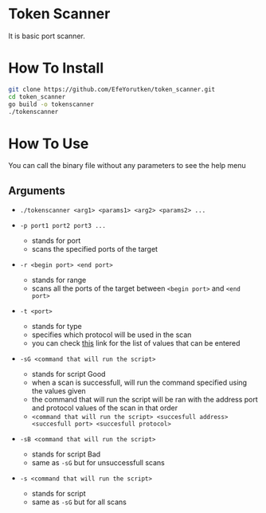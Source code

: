 # Token Scanner

It is basic port scanner.

# How To Install

```bash
git clone https://github.com/EfeYorutken/token_scanner.git
cd token_scanner
go build -o tokenscanner
./tokenscanner
```

# How To Use

You can call the binary file without any parameters to see the help menu

## Arguments

- `./tokenscanner <arg1> <params1> <arg2> <params2> ...`

- `-p port1 port2 port3 ...`
    - stands for port
    - scans the specified ports of the target

- `-r <begin port> <end port>`
    - stands for range
    - scans all the ports of the target between `<begin port>` and `<end port>`

- `-t <port>`
    - stands for type
    - specifies which protocol will be used in the scan
    - you can check [this](https://pkg.go.dev/net#Dial) link for the list of values that can be entered

- `-sG <command that will run the script>`
    - stands for script Good
    - when a scan is successfull, will run the command specified using the values given
    - the command that will run the script  will be ran with the address port and protocol values of the scan in that order
    - `<command that will run the script> <succesfull address> <succesfull port> <succesfull protocol>`

- `-sB <command that will run the script>`
    - stands for script Bad
    - same as `-sG` but for unsuccessfull scans

- `-s <command that will run the script>`
    - stands for script
    - same as `-sG` but for all scans
